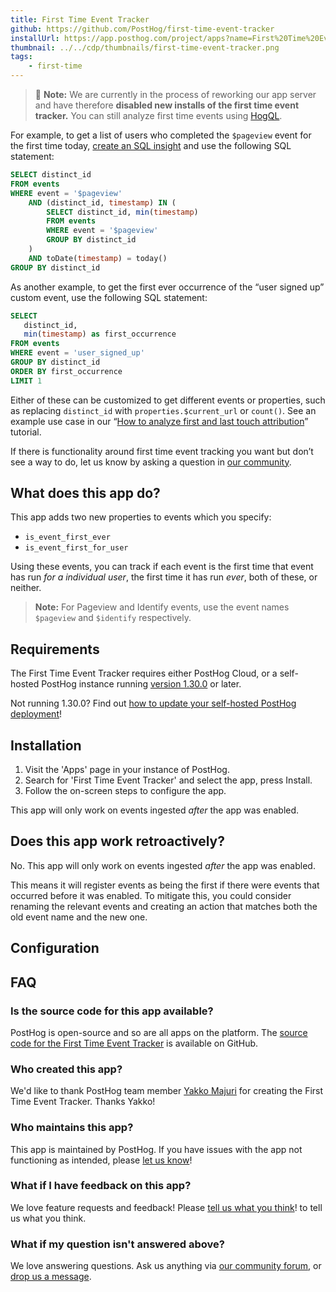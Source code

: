 ```yaml
---
title: First Time Event Tracker
github: https://github.com/PostHog/first-time-event-tracker
installUrl: https://app.posthog.com/project/apps?name=First%20Time%20Event%20Tracker
thumbnail: ../../cdp/thumbnails/first-time-event-tracker.png
tags:
    - first-time
---
```


> 🚧 **Note:** We are currently in the process of reworking our app server and have therefore **disabled new installs of the first time event tracker.** You can still analyze first time events using [HogQL](/docs/hogql).

For example, to get a list of users who completed the `$pageview` event for the first time today, [create an SQL insight](https://app.posthog.com/insights/new) and use the following SQL statement:

```sql
SELECT distinct_id
FROM events
WHERE event = '$pageview'
    AND (distinct_id, timestamp) IN (
        SELECT distinct_id, min(timestamp)
        FROM events
        WHERE event = '$pageview'
        GROUP BY distinct_id
    )
    AND toDate(timestamp) = today()
GROUP BY distinct_id
```

As another example, to get the first ever occurrence of the “user signed up” custom event, use the following SQL statement:

```sql
SELECT 
   distinct_id, 
   min(timestamp) as first_occurrence
FROM events
WHERE event = 'user_signed_up'
GROUP BY distinct_id
ORDER BY first_occurrence
LIMIT 1
```

Either of these can be customized to get different events or properties, such as replacing `distinct_id` with `properties.$current_url` or `count()`. See an example use case in our “[How to analyze first and last touch attribution](/tutorials/first-last-touch-attribution)” tutorial.

If there is functionality around first time event tracking you want but don’t see a way to do, let us know by asking a question in [our community](/questions).

## What does this app do?

This app adds two new properties to events which you specify:

-   `is_event_first_ever`
-   `is_event_first_for_user`

Using these events, you can track if each event is the first time that event has run _for a individual user_, the first time it has run _ever_, both of these, or neither.

> **Note:** For Pageview and Identify events, use the event names `$pageview` and `$identify` respectively.

## Requirements

The First Time Event Tracker requires either PostHog Cloud, or a self-hosted PostHog instance running [version 1.30.0](https://posthog.com/blog/the-posthog-array-1-30-0) or later.

Not running 1.30.0? Find out [how to update your self-hosted PostHog deployment](https://posthog.com/docs/runbook/upgrading-posthog)!

## Installation

1. Visit the 'Apps' page in your instance of PostHog.
2. Search for 'First Time Event Tracker' and select the app, press Install.
3. Follow the on-screen steps to configure the app.

This app will only work on events ingested _after_ the app was enabled.

## Does this app work retroactively?

No. This app will only work on events ingested _after_ the app was enabled.

This means it will register events as being the first if there were events that occurred before it was enabled. To mitigate this, you could consider renaming the relevant events and creating an action that matches both the old event name and the new one.

## Configuration

<AppParameters />

## FAQ

### Is the source code for this app available?

PostHog is open-source and so are all apps on the platform. The [source code for the First Time Event Tracker](https://github.com/PostHog/first-time-event-tracker) is available on GitHub.

### Who created this app?

We'd like to thank PostHog team member [Yakko Majuri](https://github.com/yakkomajuri) for creating the First Time Event Tracker. Thanks Yakko!

### Who maintains this app?

This app is maintained by PostHog. If you have issues with the app not functioning as intended, please [let us know](http://app.posthog.com/home#supportModal)!

### What if I have feedback on this app?

We love feature requests and feedback! Please [tell us what you think](http://app.posthog.com/home#supportModal)! to tell us what you think.

### What if my question isn't answered above?

We love answering questions. Ask us anything via [our community forum](/questions), or [drop us a message](http://app.posthog.com/home#supportModal). 